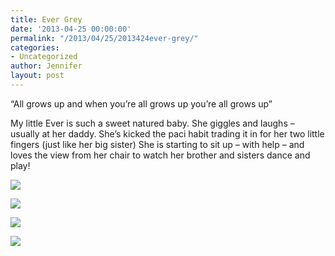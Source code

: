 ```yaml
---
title: Ever Grey
date: '2013-04-25 00:00:00'
permalink: "/2013/04/25/2013424ever-grey/"
categories:
- Uncategorized
author: Jennifer
layout: post
---
```


&#8220;All grows up and when you&#8217;re all grows up you&#8217;re all grows up&#8221;

My little Ever is such a sweet natured baby. She giggles and laughs &#8211; usually at her daddy. She&#8217;s kicked the paci habit trading it in for her two little fingers (just like her big sister) She is starting to sit up &#8211; with help &#8211; and loves the view from her chair to watch her brother and sisters dance and play!

![](http://static1.squarespace.com/static/50db6bb3e4b015296cd43789/50dfa5b1e4b0dc6320e0b5ea/51789749e4b0f3a3671f74ce/1366857547727/iphone-20130424223433-0.jpg)

![](http://static1.squarespace.com/static/50db6bb3e4b015296cd43789/50dfa5b1e4b0dc6320e0b5ea/5178974ae4b0bf76860b538d/1366857548023/iphone-20130424223433-1.jpg)

![](http://static1.squarespace.com/static/50db6bb3e4b015296cd43789/50dfa5b1e4b0dc6320e0b5ea/5178974be4b0e85a983b24a0/1366857549612/iphone-20130424223433-2.jpg)

![](http://static1.squarespace.com/static/50db6bb3e4b015296cd43789/50dfa5b1e4b0dc6320e0b5ea/5178974ce4b0bf76860b538f/1366857549509/iphone-20130424223433-3.jpg)
